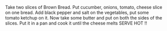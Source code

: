 Take two slices of Brown Bread.
Put cucumber, onions, tomato, cheese slice on one bread.
Add black pepper and salt on the vegetables, put some tomato ketchup on it.
Now take some butter and put on both the sides of the slices.
Put it in a pan and cook it until the cheese melts
SERVE HOT !!